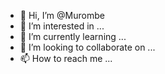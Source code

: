 - 👋 Hi, I’m @Murombe
- 👀 I’m interested in ...
- 🌱 I’m currently learning ...
- 💞️ I’m looking to collaborate on ...
- 📫 How to reach me ...

<!---
Murombe/Murombe is a ✨ special ✨ repository because its `README.md` (this file) appears on your GitHub profile.
You can click the Preview link to take a look at your changes.
--->

